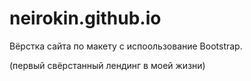 # neirokin.github.io
Вёрстка сайта по макету с испоользование Bootstrap.

(первый свёрстанный лендинг в моей жизни)
